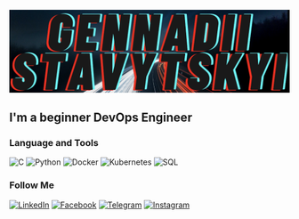 [![Header](https://github.com/GennadiiStavytsky/gennadiiStavytsky/blob/main/assets/header.png)](https://www.facebook.com/gennadii.stavytskyi)

## I'm a beginner DevOps Engineer

### Language and Tools
![C](https://img.shields.io/badge/-C-090909?style=for-the-badge&logo=C) 
![Python](https://img.shields.io/badge/-Python-090909?style=for-the-badge&logo=Python)
![Docker](https://img.shields.io/badge/-Docker-090909?style=for-the-badge&logo=Docker)
![Kubernetes](https://img.shields.io/badge/-Kubernetes-090909?style=for-the-badge&logo=Kubernetes)
![SQL](https://img.shields.io/badge/-SQL-090909?style=for-the-badge&logo=MySQL)

### Follow Me
[![LinkedIn](https://img.shields.io/badge/-LinkedIn-090909?style=for-the-badge&logo=linkedin&logoColor=007BB6)](https://www.linkedin.com/in/gennadii-stavytskyi-aa518a171/)
[![Facebook](https://img.shields.io/badge/-Facebook-090909?style=for-the-badge&logo=Facebook)](https://www.facebook.com/gennadii.stavytskyi)
[![Telegram](https://img.shields.io/badge/-Telegram-090909?style=for-the-badge&logo=Telegram)](https://t.me/stavytskyigennadii)
[![Instagram](https://img.shields.io/badge/-Instagram-090909?style=for-the-badge&logo=Instagram)](https://www.instagram.com/gennadiistavytskyi/)
